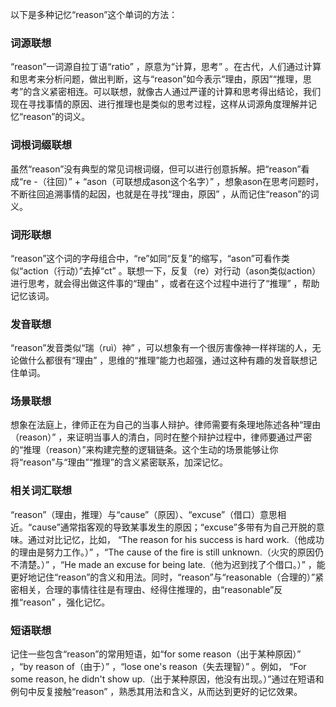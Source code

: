 以下是多种记忆“reason”这个单词的方法：
### 词源联想
“reason”一词源自拉丁语“ratio” ，原意为“计算，思考” 。在古代，人们通过计算和思考来分析问题，做出判断，这与“reason”如今表示“理由，原因”“推理，思考”的含义紧密相连。可以联想，就像古人通过严谨的计算和思考得出结论，我们现在寻找事情的原因、进行推理也是类似的思考过程，这样从词源角度理解并记忆“reason”的词义。
### 词根词缀联想 
虽然“reason”没有典型的常见词根词缀，但可以进行创意拆解。把“reason”看成“re -（往回）” + “ason（可联想成ason这个名字）” ，想象ason在思考问题时，不断往回追溯事情的起因，也就是在寻找“理由，原因” ，从而记住“reason”的词义。
### 词形联想 
“reason”这个词的字母组合中，“re”如同“反复”的缩写，“ason”可看作类似“action（行动）”去掉“ct” 。联想一下，反复（re）对行动（ason类似action）进行思考，就会得出做这件事的“理由” ，或者在这个过程中进行了“推理” ，帮助记忆该词。 
### 发音联想 
“reason”发音类似“瑞（ruì）神” ，可以想象有一个很厉害像神一样祥瑞的人，无论做什么都很有“理由” ，思维的“推理”能力也超强，通过这种有趣的发音联想记住单词。 
### 场景联想 
想象在法庭上，律师正在为自己的当事人辩护。律师需要有条理地陈述各种“理由（reason）” ，来证明当事人的清白，同时在整个辩护过程中，律师要通过严密的“推理（reason）”来构建完整的逻辑链条。这个生动的场景能够让你将“reason”与“理由”“推理”的含义紧密联系，加深记忆。 
### 相关词汇联想 
“reason”（理由，推理）与“cause”（原因）、“excuse”（借口）意思相近。“cause”通常指客观的导致某事发生的原因；“excuse”多带有为自己开脱的意味。通过对比记忆，比如， “The reason for his success is hard work.（他成功的理由是努力工作。）” ，“The cause of the fire is still unknown.（火灾的原因仍不清楚。）” ，“He made an excuse for being late.（他为迟到找了个借口。）” ，能更好地记住“reason”的含义和用法。同时，“reason”与“reasonable（合理的）”紧密相关，合理的事情往往是有理由、经得住推理的，由“reasonable”反推“reason” ，强化记忆。 
### 短语联想 
记住一些包含“reason”的常用短语，如“for some reason（出于某种原因）” ，“by reason of（由于）” ，“lose one's reason（失去理智）” 。例如， “For some reason, he didn't show up.（出于某种原因，他没有出现。）”通过在短语和例句中反复接触“reason” ，熟悉其用法和含义，从而达到更好的记忆效果。 